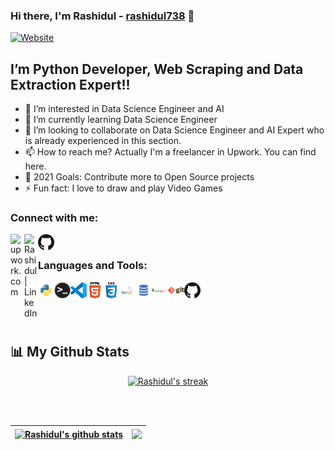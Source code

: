 ### Hi there, I'm Rashidul - [rashidul738][Website] 👋

[![Website](https://img.shields.io/website?label=Upwork.com&style=for-the-badge&url=https://www.upwork.com/freelancers/rashidul738)](https://www.upwork.com/freelancers/rashidul738)


## I’m Python Developer, Web Scraping and Data Extraction Expert!!
- 👀 I’m interested in Data Science Engineer and AI
- 🌱 I’m currently learning Data Science Engineer
- 💞️ I’m looking to collaborate on Data Science Engineer and AI Expert who is already experienced in this section.
- 📫 How to reach me? Actually I'm a freelancer in Upwork. You can find here.
- 🥅 2021 Goals: Contribute more to Open Source projects
- ⚡ Fun fact: I love to draw and play Video Games



### Connect with me:

[<img align="left" alt="upwork.com" width="22px" src="https://www.upwork.com/profile-portraits/c133kJJTCP7AJf8HbVb62dw_N2v1ZYcqF5BGH-70wBJ4Qehlqc2221bWsA7nOast-2" />][Website]

[<img align="left" alt="Rashidul | LinkedIn" width="22px" src="https://cdn.jsdelivr.net/npm/simple-icons@v3/icons/linkedin.svg" />][Linkedin]
[<img align="left" alt="GitHub" width="26px" src="https://raw.githubusercontent.com/github/explore/78df643247d429f6cc873026c0622819ad797942/topics/github/github.png" />][Github]


<br />

### Languages and Tools:

[<img align="left" alt="Visual Studio Code" width="26px" src="https://raw.githubusercontent.com/github/explore/80688e429a7d4ef2fca1e82350fe8e3517d3494d/topics/python/python.png" />][Website]
[<img align="left" alt="Terminal" width="26px" src="https://raw.githubusercontent.com/github/explore/80688e429a7d4ef2fca1e82350fe8e3517d3494d/topics/terminal/terminal.png" />][Website]
[<img align="left" alt="Visual Studio Code" width="26px" src="https://raw.githubusercontent.com/github/explore/80688e429a7d4ef2fca1e82350fe8e3517d3494d/topics/visual-studio-code/visual-studio-code.png" />][Website]
[<img align="left" alt="HTML5" width="26px" src="https://raw.githubusercontent.com/github/explore/80688e429a7d4ef2fca1e82350fe8e3517d3494d/topics/html/html.png" />][Website]
[<img align="left" alt="CSS3" width="26px" src="https://raw.githubusercontent.com/github/explore/80688e429a7d4ef2fca1e82350fe8e3517d3494d/topics/css/css.png" />][Website]
[<img align="left" alt="MySQL" width="26px" src="https://raw.githubusercontent.com/github/explore/80688e429a7d4ef2fca1e82350fe8e3517d3494d/topics/mysql/mysql.png" />][Website]
[<img align="left" alt="SQL" width="26px" src="https://raw.githubusercontent.com/github/explore/80688e429a7d4ef2fca1e82350fe8e3517d3494d/topics/sql/sql.png" />][Website]
[<img align="left" alt="MongoDB" width="26px" src="https://raw.githubusercontent.com/github/explore/80688e429a7d4ef2fca1e82350fe8e3517d3494d/topics/mongodb/mongodb.png" />][Website]
[<img align="left" alt="Git" width="26px" src="https://raw.githubusercontent.com/github/explore/80688e429a7d4ef2fca1e82350fe8e3517d3494d/topics/git/git.png" />][Website]
[<img align="left" alt="GitHub" width="26px" src="https://raw.githubusercontent.com/github/explore/78df643247d429f6cc873026c0622819ad797942/topics/github/github.png" />][Github]</code>

<br />
<br />
<br />
<br />

## 📊 My Github Stats
<p align="center">
    <a href="https://github.com/rashidul738/github-readme-streak-stats">
        <img title="🔥 Get streak stats for your profile at git.io/streak-stats" alt="Rashidul's streak" src="https://github-readme-streak-stats.herokuapp.com/?user=rashidul738&theme=black-ice&hide_border=true&stroke=0000&background=060A0CD0"/>
    </a>
</p>


<br />
<br />

 |<a href="https://github.com/rashidul738/github-readme-stats"><img align="center" src="https://github-readme-stats.vercel.app/api?username=rashidul738&show_icons=true&count_private=true&theme=react&hide_border=true&bg_color=0D1117" alt="Rashidul's github stats" /></a> | <a href="https://github.com/rashidul738/github-readme-stats"><img align="center" src="https://github-readme-stats.vercel.app/api/top-langs/?username=rashidul738&langs_count=8&count_private=true&layout=compact&theme=react&hide_border=true&bg_color=0D1117" /></a>
| ------------- | ------------- |


<!-- <a href="https://github.com/SubhamRaoniar28/github-readme-stats"><img alt="Subham Raoniar's Top Languages" src="https://github-readme-stats.vercel.app/api/top-langs/?username=SubhamRaoniar28&langs_count=8&count_private=true&layout=compact&theme=react&hide_border=true&bg_color=0D1117" /></a> -->

<!-- #### Top Repositories


<a href="https://github.com/rashidul738/github-readme-stats">
  <img align="center" src="https://github-readme-stats.vercel.app/api/pin/?username=rashidul738&repo=github-readme-stats&theme=buefy" />
</a>
<a href="https://github.com/rashidul738/rashidul738.github.io">
  <img align="center" src="https://github-readme-stats.vercel.app/api/pin/?username=rashidul738&repo=rashidul738.github.io&theme=buefy" />
</a> -->
<!---
rashidul738/rashidul738 is a ✨ special ✨ repository because its `README.md` (this file) appears on your GitHub profile.
You can click the Preview link to take a look at your changes.
--->


[Website]: https://www.upwork.com/freelancers/rashidul738
[Linkedin]: https://www.linkedin.com/in/rashidul-islam-337228b1/
[Github]: https://github.com/rashidul738
